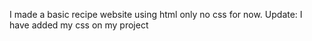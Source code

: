 I made a basic recipe website using html only no css for now.
Update:
I have added my css on my project 